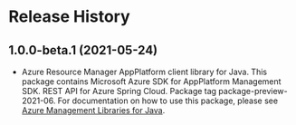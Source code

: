 # Release History

## 1.0.0-beta.1 (2021-05-24)

- Azure Resource Manager AppPlatform client library for Java. This package contains Microsoft Azure SDK for AppPlatform Management SDK. REST API for Azure Spring Cloud. Package tag package-preview-2021-06. For documentation on how to use this package, please see [Azure Management Libraries for Java](https://aka.ms/azsdk/java/mgmt).
